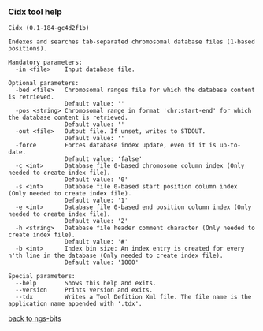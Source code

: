### Cidx tool help
	Cidx (0.1-184-gc4d2f1b)
	
	Indexes and searches tab-separated chromosomal database files (1-based positions).
	
	Mandatory parameters:
	  -in <file>    Input database file.
	
	Optional parameters:
	  -bed <file>   Chromosomal ranges file for which the database content is retrieved.
	                Default value: ''
	  -pos <string> Chromosomal range in format 'chr:start-end' for which the database content is retrieved.
	                Default value: ''
	  -out <file>   Output file. If unset, writes to STDOUT.
	                Default value: ''
	  -force        Forces database index update, even if it is up-to-date.
	                Default value: 'false'
	  -c <int>      Database file 0-based chromosome column index (Only needed to create index file).
	                Default value: '0'
	  -s <int>      Database file 0-based start position column index (Only needed to create index file).
	                Default value: '1'
	  -e <int>      Database file 0-based end position column index (Only needed to create index file).
	                Default value: '2'
	  -h <string>   Database file header comment character (Only needed to create index file).
	                Default value: '#'
	  -b <int>      Index bin size: An index entry is created for every n'th line in the database (Only needed to create index file).
	                Default value: '1000'
	
	Special parameters:
	  --help        Shows this help and exits.
	  --version     Prints version and exits.
	  --tdx         Writes a Tool Defition Xml file. The file name is the application name appended with '.tdx'.
	
[back to ngs-bits](https://github.com/marc-sturm/ngs-bits)